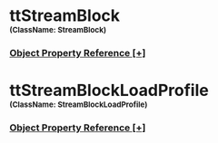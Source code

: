 
<script src="https://cdnjs.cloudflare.com/ajax/libs/d3/3.5.5/d3.min.js"></script>
<script type="text/javascript">
<!--
    function toggle_visibility(id) {
       var e = document.getElementById(id);
       var caption = document.getElementById(id + '.h3link');
       var text = caption.innerHTML
       if(e.style.display == 'block')
       {
          e.style.display = 'none';
          caption.innerHTML = text.replace('[-]', '[+]');
       }
       else
       {
          e.style.display = 'block';
          caption.innerHTML = text.replace('[+]', '[-]');
       }
    }
//!-->
</script>
<script type="text/javascript">
    var margin = {top: 20, right: 120, bottom: 20, left: 120},
        width = 960 - margin.right - margin.left,
        height = 800 - margin.top - margin.bottom;

    // var orientations = {
    //   "top-to-bottom": {
    //     size: [width, height],
    //     x: function(d) { return d.x; },
    //     y: function(d) { return d.y; }
    //   },
    //   "right-to-left": {
    //     size: [height, width],
    //     x: function(d) { return width - d.y; },
    //     y: function(d) { return d.x; }
    //   },
    //   "bottom-to-top": {
    //     size: [width, height],
    //     x: function(d) { return d.x; },
    //     y: function(d) { return height - d.y; }
    //   },
    //   "left-to-right": {
    //     size: [height, width],
    //     x: function(d) { return d.y; },
    //     y: function(d) { return d.x; }
    //   }
    // };

    var i = 0,
        duration = 750,
        root;

    var tree = d3.layout.tree()
        .size([width, height]);

    var diagonal = d3.svg.diagonal()
        .projection(function(d) { return [d.y, d.x]; });

    var svg = d3.select("body").append("svg")
        .attr("width", width + margin.right + margin.left)
        .attr("height", height + margin.top + margin.bottom)
      .append("g")
        .attr("transform", "translate(" + margin.left + "," + margin.top + ")");

    d3.json("./dmMap.json", function(error, flare) {
      if (error) throw error;

      root = flare;
      root.x0 = height / 2;
      root.y0 = 0;

      function collapse(d) {
        if (d.children) {
          d._children = d.children;
          d._children.forEach(collapse);
          d.children = null;
        }
      }

      root.children.forEach(collapse);
      update(root);
    });

    d3.select(self.frameElement).style("height", "800px");

    function update(source) {

      // Compute the new tree layout.
      var nodes = tree.nodes(root).reverse(),
          links = tree.links(nodes);

      // Normalize for fixed-depth.
      nodes.forEach(function(d) { d.y = d.depth * 180; });

      // Update the nodes
      var node = svg.selectAll("g.node")
          .data(nodes, function(d) { return d.id || (d.id = ++i); });

      // Enter any new nodes at the parent's previous position.
      var nodeEnter = node.enter().append("g")
          .attr("class", "node")
          .attr("transform", function(d) { return "translate(" + source.y0 + "," + source.x0 + ")"; })
          .on("click", click);

      nodeEnter.append("circle")
          .attr("r", 10)
          .style("fill", function(d) { return d._children ? "lightsteelblue" : "#fff"; });

      nodeEnter.append("a")
          .attr("xlink:href", function(d) { return d.url; })
          .append("text")
            .attr("x", function(d) { return d.children || d._children ? -10 : 10; })
            .attr("dy", ".35em")
            .attr("text-anchor", function(d) { return d.children || d._children ? "end" : "start"; })
            .text(function(d) { return d.name; })
            .style("fill-opacity", 1e-6);

      // Transition nodes to their new position.
      var nodeUpdate = node.transition()
          .duration(duration)
          .attr("transform", function(d) { return "translate(" + d.y + "," + d.x + ")"; });

      nodeUpdate.select("circle")
          .attr("r", 4.5)
          .style("fill", function(d) { return d._children ? "lightsteelblue" : "#fff"; });

      nodeUpdate.select("text")
          .style("fill-opacity", 1);

      // Transition exiting nodes to the parent's new position.
      var nodeExit = node.exit().transition()
          .duration(duration)
          .attr("transform", function(d) { return "translate(" + source.y + "," + source.x + ")"; })
          .remove();

      nodeExit.select("circle")
          .attr("r", 1e-6);

      nodeExit.select("text")
          .style("fill-opacity", 1e-6);

      // Update the links
      var link = svg.selectAll("path.link")
          .data(links, function(d) { return d.target.id; });

      // Enter any new links at the parent's previous position.
      link.enter().insert("path", "g")
          .attr("class", "link")
          .attr("d", function(d) {
            var o = {x: source.x0, y: source.y0};
            return diagonal({source: o, target: o});
          });

      // Transition links to their new position.
      link.transition()
          .duration(duration)
          .attr("d", diagonal);

      // Transition exiting nodes to the parent's new position.
      link.exit().transition()
          .duration(duration)
          .attr("d", function(d) {
            var o = {x: source.x, y: source.y};
            return diagonal({source: o, target: o});
          })
          .remove();

      // Stash the old positions for transition.
      nodes.forEach(function(d) {
        d.x0 = d.x;
        d.y0 = d.y;
      });
    }

    // Toggle children on click.
    function click(d) {
      if (d.children) {
        d._children = d.children;
        d.children = null;
      } else {
        d.children = d._children;
        d._children = null;
      }
      update(d);
    }
//-->
</script>

# ttStreamBlock<br><font size="2">(ClassName:  StreamBlock)</font><h3><a id="ttStreamBlock.h3link" href="JavaScript:;" onclick="toggle_visibility('ttStreamBlock');">Object Property Reference [+]</a></h3>

<div class="section" style="display:none;" id="ttStreamBlock"><table><tr><th>Property</th><th>Value</th></tr><tr><td>AutoSelectTunnel</td><td>FALSE</td></tr><tr><td>EnableTxPortSendingTrafficToSelf</td><td>FALSE</td></tr><tr><td>EnableBackBoneTrafficSendToSelf</td><td>TRUE</td></tr><tr><td>EnableBidirectionalTraffic</td><td>FALSE</td></tr><tr><td>serializationBase</td><td>true</td></tr><tr><td>AdvancedInterleavingGroup</td><td>0</td></tr><tr><td>TrafficPattern</td><td>PAIR</td></tr><tr><td>id</td><td>2111</td></tr><tr><td>InsertSig</td><td>TRUE</td></tr><tr><td>StepFrameLength</td><td>1</td></tr><tr><td>IsControlledByGenerator</td><td>TRUE</td></tr><tr><td>ConstantFillPattern</td><td>0</td></tr><tr><td>AllowInvalidHeaders</td><td>FALSE</td></tr><tr><td>LocalActive</td><td>TRUE</td></tr><tr><td>ControlledBy</td><td>generator</td></tr><tr><td>ShowAllHeaders</td><td>FALSE</td></tr><tr><td>ByPassSimpleIpSubnetChecking</td><td>FALSE</td></tr><tr><td>Active</td><td>TRUE</td></tr><tr><td>EndpointMapping</td><td>ONE_TO_ONE</td></tr><tr><td>Name</td><td>AF42</td></tr><tr><td>EnableHighSpeedResultAnalysis</td><td>TRUE</td></tr><tr><td>Filter</td><td></td></tr><tr><td>FixedFrameLength</td><td>128</td></tr><tr><td>MinFrameLength</td><td>128</td></tr><tr><td>EqualRxPortDistribution</td><td>TRUE</td></tr><tr><td>EnableResolveDestMacAddress</td><td>TRUE</td></tr><tr><td>MaxFrameLength</td><td>256</td></tr><tr><td>FrameConfig</td><td><frame><config><pdus><pdu name="eth1" pdu="ethernet:EthernetII"><vlans name="anon_4477"><Vlan name="Vlan"><pri>000</pri></Vlan><Vlan name="Vlan_1"><pri>000</pri></Vlan></vlans></pdu><pdu name="ip_1" pdu="ipv4:IPv4"><totalLength>20</totalLength><checksum>14792</checksum><tosDiffserv name="anon_4481"><diffServ name="anon_4482"><dscpHigh>4</dscpHigh><dscpLow>4</dscpLow><reserved>00</reserved></diffServ></tosDiffserv></pdu><pdu name="proto1" pdu="udp:Udp"><length>0</length></pdu></pdus></config></frame></td></tr><tr><td>EnableStreamOnlyGeneration</td><td>TRUE</td></tr><tr><td>EnableControlPlane</td><td>FALSE</td></tr><tr><td>FrameLengthMode</td><td>FIXED</td></tr><tr><td>DisableTunnelBinding</td><td>FALSE</td></tr><tr><td>FillType</td><td>CONSTANT</td></tr><tr><td>EnableFcsErrorInsertion</td><td>FALSE</td></tr></table></div>

# ttStreamBlockLoadProfile<br><font size="2">(ClassName:  StreamBlockLoadProfile)</font><h3><a id="ttStreamBlockLoadProfile.h3link" href="JavaScript:;" onclick="toggle_visibility('ttStreamBlockLoadProfile');">Object Property Reference [+]</a></h3>

<div class="section" style="display:none;" id="ttStreamBlockLoadProfile"><table><tr><th>Property</th><th>Value</th></tr><tr><td>Load</td><td>10</td></tr><tr><td>BurstSize</td><td>1</td></tr><tr><td>Name</td><td>StreamBlockLoadProfile 1</td></tr><tr><td>LocalActive</td><td>TRUE</td></tr><tr><td>InterFrameGap</td><td>12</td></tr><tr><td>LoadUnit</td><td>PERCENT_LINE_RATE</td></tr><tr><td>Priority</td><td>0</td></tr><tr><td>serializationBase</td><td>true</td></tr><tr><td>StartDelay</td><td>0</td></tr><tr><td>Active</td><td>TRUE</td></tr><tr><td>InterFrameGapUnit</td><td>BYTES</td></tr><tr><td>id</td><td>2112</td></tr></table></div>